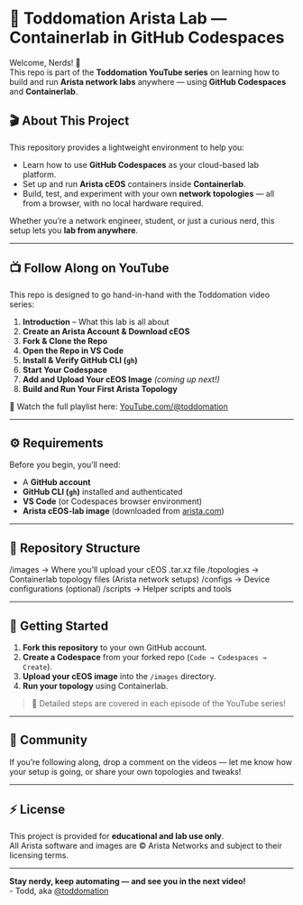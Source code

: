 # 🧠 Toddomation Arista Lab — Containerlab in GitHub Codespaces

Welcome, Nerds! 👋  
This repo is part of the **Toddomation YouTube series** on learning how to build and run **Arista network labs** anywhere — using **GitHub Codespaces** and **Containerlab**.

## 🎬 About This Project

This repository provides a lightweight environment to help you:
- Learn how to use **GitHub Codespaces** as your cloud-based lab platform.
- Set up and run **Arista cEOS** containers inside **Containerlab**.
- Build, test, and experiment with your own **network topologies** — all from a browser, with no local hardware required.

Whether you’re a network engineer, student, or just a curious nerd, this setup lets you **lab from anywhere**.

---

## 📺 Follow Along on YouTube

This repo is designed to go hand-in-hand with the Toddomation video series:

1. **Introduction** – What this lab is all about  
2. **Create an Arista Account & Download cEOS**  
3. **Fork & Clone the Repo**  
4. **Open the Repo in VS Code**  
5. **Install & Verify GitHub CLI (`gh`)**  
6. **Start Your Codespace**  
7. **Add and Upload Your cEOS Image** *(coming up next!)*  
8. **Build and Run Your First Arista Topology**

🎥 Watch the full playlist here: [YouTube.com/@toddomation](https://www.youtube.com/@toddomation)

---

## ⚙️ Requirements

Before you begin, you’ll need:
- A **GitHub account**
- **GitHub CLI (`gh`)** installed and authenticated
- **VS Code** (or Codespaces browser environment)
- **Arista cEOS-lab image** (downloaded from [arista.com](https://www.arista.com))

---

## 📂 Repository Structure

/images              → Where you’ll upload your cEOS .tar.xz file
/topologies          → Containerlab topology files (Arista network setups)
/configs             → Device configurations (optional)
/scripts             → Helper scripts and tools


---

## 🚀 Getting Started

1. **Fork this repository** to your own GitHub account.  
2. **Create a Codespace** from your forked repo (`Code → Codespaces → Create`).  
3. **Upload your cEOS image** into the `/images` directory.  
4. **Run your topology** using Containerlab.  

> 🧩 Detailed steps are covered in each episode of the YouTube series!

---

## 💬 Community

If you’re following along, drop a comment on the videos — let me know how your setup is going, or share your own topologies and tweaks!

---

## ⚡ License

This project is provided for **educational and lab use only**.  
All Arista software and images are © Arista Networks and subject to their licensing terms.

---

**Stay nerdy, keep automating — and see you in the next video!**  
\- Todd, aka [@toddomation](https://www.youtube.com/@toddomation)